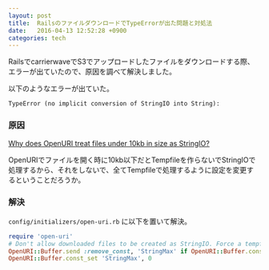 ```yaml
---
layout: post
title:  RailsのファイルダウンロードでTypeErrorが出た問題と対処法
date:   2016-04-13 12:52:28 +0900
categories: tech
---
```


RailsでcarrierwaveでS3でアップロードしたファイルをダウンロードする際、エラーが出ていたので、原因を調べて解決しました。

以下のようなエラーが出ていた。

```
TypeError (no implicit conversion of StringIO into String):
```

### 原因

[Why does OpenURI treat files under 10kb in size as StringIO?](http://stackoverflow.com/questions/10496874/why-does-openuri-treat-files-under-10kb-in-size-as-stringio)

OpenURIでファイルを開く時に10kb以下だとTempfileを作らないでStringIOで処理するから、それをしないで、全てTempfileで処理するように設定を変更するということだろうか。

### 解決

`config/initializers/open-uri.rb` に以下を置いて解決。

```rb
require 'open-uri'
# Don't allow downloaded files to be created as StringIO. Force a tempfile to be created.
OpenURI::Buffer.send :remove_const, 'StringMax' if OpenURI::Buffer.const_defined?('StringMax')
OpenURI::Buffer.const_set 'StringMax', 0
```
